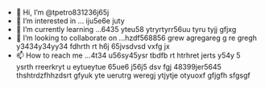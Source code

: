 - 👋 Hi, I’m @tpetro831236j65j
- 👀 I’m interested in ... iju5e6e juty
- 🌱 I’m currently learning ...6435 yteu58 ytryrtyrr56uu tyru tyjj gfjxg
- 💞️ I’m looking to collaborate on ...hzdf568856 grew agregareg g re gregh y3434y34yy34  fdhrth rt h6j 65jvsdvsd vxfg jx
- 📫 How to reach me ...4t34 u56sy45ysr tbdfb rt htrhret jerts y54y  5 ysrth rreerkryt u eytueytue 65ue6 j56j5  dsv fgj
48399jer5645 thshtrdzfhhzdsrt gfyuk yte uerutrg weregj ytjytje otyuoxf gfjgfh sfgsgf
<!---
tpetro83123/tpetro83123 is a ✨ special ✨ repository because its `README.md` (this file) appears on your GitHub profile.
You can click the Preview link to take a look at your changes.j 67j4ej
--->
